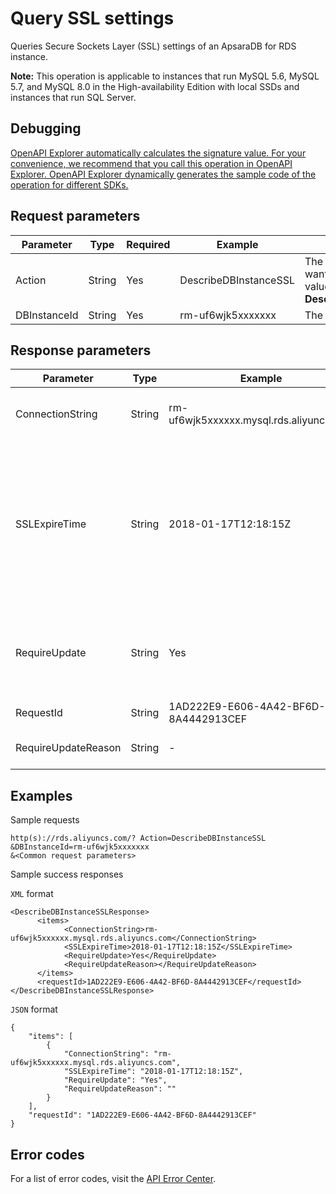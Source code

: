 # Query SSL settings

Queries Secure Sockets Layer \(SSL\) settings of an ApsaraDB for RDS instance.

**Note:** This operation is applicable to instances that run MySQL 5.6, MySQL 5.7, and MySQL 8.0 in the High-availability Edition with local SSDs and instances that run SQL Server.

## Debugging

[OpenAPI Explorer automatically calculates the signature value. For your convenience, we recommend that you call this operation in OpenAPI Explorer. OpenAPI Explorer dynamically generates the sample code of the operation for different SDKs.](https://api.aliyun.com/#product=Rds&api=DescribeDBInstanceSSL&type=RPC&version=2014-08-15)

## Request parameters

|Parameter|Type|Required|Example|Description|
|---------|----|--------|-------|-----------|
|Action|String|Yes|DescribeDBInstanceSSL|The operation that you want to perform. Set the value to **DescribeDBInstanceSSL**. |
|DBInstanceId|String|Yes|rm-uf6wjk5xxxxxxx|The ID of the instance. |

## Response parameters

|Parameter|Type|Example|Description|
|---------|----|-------|-----------|
|ConnectionString|String|rm-uf6wjk5xxxxxx.mysql.rds.aliyuncs.com|The endpoint protected by the SSL certificate. |
|SSLExpireTime|String|2018-01-17T12:18:15Z|The time when the SSL certificate expires. The time follows the ISO 8601 standard in the *yyyy-MM-dd*T*HH:mm:ss*Z format. The time is displayed in UTC. |
|RequireUpdate|String|Yes|Indicates whether the SSL certificate needs to be updated. Valid values: **Yes \| No**. |
|RequestId|String|1AD222E9-E606-4A42-BF6D-8A4442913CEF|The ID of the request. |
|RequireUpdateReason|String|-|The reason why an update is needed. |

## Examples

Sample requests

```
http(s)://rds.aliyuncs.com/? Action=DescribeDBInstanceSSL
&DBInstanceId=rm-uf6wjk5xxxxxxx
&<Common request parameters>
```

Sample success responses

`XML` format

```
<DescribeDBInstanceSSLResponse>
	  <items>
		    <ConnectionString>rm-uf6wjk5xxxxxx.mysql.rds.aliyuncs.com</ConnectionString>
		    <SSLExpireTime>2018-01-17T12:18:15Z</SSLExpireTime>
		    <RequireUpdate>Yes</RequireUpdate>
		    <RequireUpdateReason></RequireUpdateReason>
	  </items>
	  <requestId>1AD222E9-E606-4A42-BF6D-8A4442913CEF</requestId>
</DescribeDBInstanceSSLResponse>
```

`JSON` format

```
{
    "items": [
        {
            "ConnectionString": "rm-uf6wjk5xxxxxx.mysql.rds.aliyuncs.com",
            "SSLExpireTime": "2018-01-17T12:18:15Z",
            "RequireUpdate": "Yes",
            "RequireUpdateReason": ""
        }
    ],
    "requestId": "1AD222E9-E606-4A42-BF6D-8A4442913CEF"
}
```

## Error codes

For a list of error codes, visit the [API Error Center](https://error-center.alibabacloud.com/status/product/Rds).

